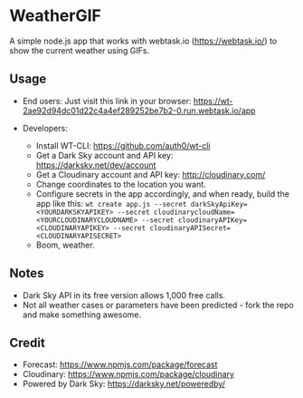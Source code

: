 # WeatherGIF
A simple node.js app that works with webtask.io (https://webtask.io/) to show the current weather using GIFs.

## Usage
- End users: Just visit this link in your browser: https://wt-2ae92d94dc01d22c4a4ef289252be7b2-0.run.webtask.io/app
- Developers:

    - Install WT-CLI: https://github.com/auth0/wt-cli
    - Get a Dark Sky account and API key: https://darksky.net/dev/account
    - Get a Cloudinary account and API key: http://cloudinary.com/
    - Change coordinates to the location you want.
    - Configure secrets in the app accordingly, and when ready, build the app like this:
        ```wt create app.js --secret darkSkyApiKey=<YOURDARKSKYAPIKEY> --secret cloudinarycloudName=<YOURCLOUDINARYCLOUDNAME> --secret cloudinaryAPIKey=<CLOUDINARYAPIKEY> --secret cloudinaryAPISecret=<CLOUDINARYAPISECRET>```
    - Boom, weather.

## Notes

- Dark Sky API in its free version allows 1,000	free calls.
- Not all weather cases or parameters have been predicted - fork the repo and make something awesome.

## Credit

- Forecast: https://www.npmjs.com/package/forecast
- Cloudinary: https://www.npmjs.com/package/cloudinary
- Powered by Dark Sky: https://darksky.net/poweredby/
